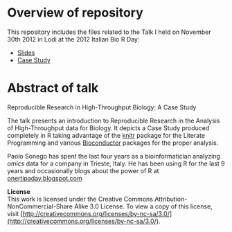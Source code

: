 Overview of repository
===
This repository includes the files related to the Talk I held on November 30th 2012 in Lodi at the 2012 Italian Bio R Day:

* [Slides](https://github.com/onertipaday/ItalianBioRDay2012/tree/master/Slides)
* [Case Study](https://github.com/onertipaday/ItalianBioRDay2012/tree/master/CaseStudy)

Abstract of talk
===
Reproducible Research in High-Throughput Biology: A Case Study

The talk presents an introduction to Reproducible Research in the Analysis of High-Throughput data for Biology. It depicts a Case Study produced completely in R taking advantage of the [knitr](http://yihui.name/knitr/) package for the Literate Programming and various [Bioconductor](http://www.bioconductor.org/) packages for the proper analysis.

Paolo Sonego has spent the last four years as a bioinformatician analyzing _omics_ data for a company in Trieste, Italy.
He has been using R for the last 9 years and occasionally blogs about the power of R at [onertipaday.blogspot.com](onertipaday.blogspot.com)

**License**   
This work is licensed under the Creative Commons Attribution-NonCommercial-Share Alike 3.0 License.
To view a copy of this license, visit [http://creativecommons.org/licenses/by-nc-sa/3.0/](http://creativecommons.org/licenses/by-nc-sa/3.0/).
